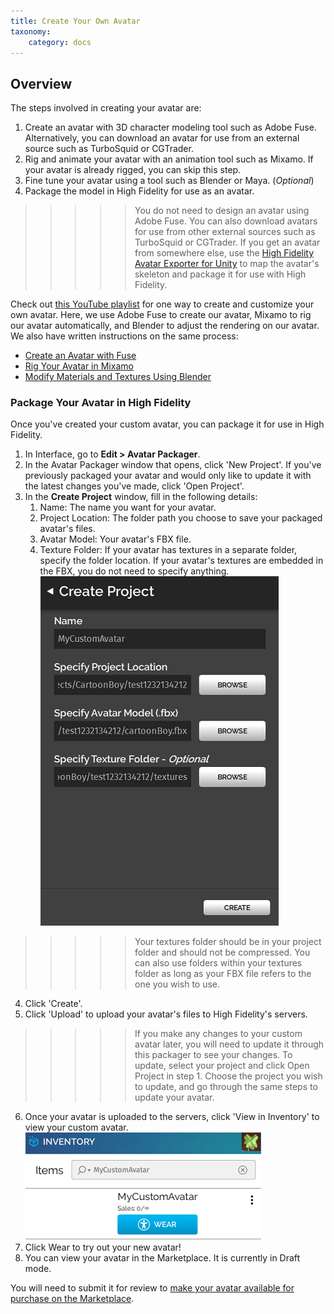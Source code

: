 ```yaml
---
title: Create Your Own Avatar
taxonomy:
    category: docs
---
```


## Overview

The steps involved in creating your avatar are:

1. Create an avatar with 3D character modeling tool such as Adobe Fuse. Alternatively, you can download an avatar for use from an external source such as TurboSquid or CGTrader.
2. Rig and animate your avatar with an animation tool such as Mixamo. If your avatar is already rigged, you can skip this step.
3. Fine tune your avatar using a tool such as Blender or Maya. (*Optional*)
4. Package the model in High Fidelity for use as an avatar.

>>>>>You do not need to design an avatar using Adobe Fuse. You can also download avatars for use from other external sources such as TurboSquid or CGTrader. If you get an avatar from somewhere else, use the [High Fidelity Avatar Exporter for Unity](/unity-extension) to map the avatar's skeleton and package it for use with High Fidelity.

Check out [this YouTube playlist](https://www.youtube.com/playlist?list=PLoe9GsfO1mjlIQh0kSBm5tmjtN4MwxOTM) for one way to create and customize your own avatar. Here, we use Adobe Fuse to create our avatar, Mixamo to rig our avatar automatically, and Blender to adjust the rendering on our avatar. We also have written instructions on the same process: 

* [Create an Avatar with Fuse](fuse-tutorial)
* [Rig Your Avatar in Mixamo](mixamo-tutorial)
* [Modify Materials and Textures Using Blender](blender-tutorial)

### Package Your Avatar in High Fidelity <a id="how-to-package-your-avatar"></a>

Once you've created your custom avatar, you can package it for use in High Fidelity. 

1. In Interface, go to **Edit > Avatar Packager**. 
2. In the Avatar Packager window that opens, click 'New Project'. If you've previously packaged your avatar and would only like to update it with the latest changes you've made, click 'Open Project'.
3. In the **Create Project** window, fill in the following details:
   1. Name: The name you want for your avatar. 
   2. Project Location: The folder path you choose to save your packaged avatar's files. 
   3. Avatar Model: Your avatar's FBX file.
   4. Texture Folder: If your avatar has textures in a separate folder, specify the folder location. If your avatar's textures are embedded in the FBX, you do not need to specify anything. ![](create-project.png) 
>>>>> Your textures folder should be in your project folder and should not be compressed. You can also use folders within your textures folder as long as your FBX file refers to the one you wish to use.
4. Click 'Create'.
5. Click 'Upload' to upload your avatar's files to High Fidelity's servers. 
>>>>> If you make any changes to your custom avatar later, you will need to update it through this packager to see your changes. To update, select your project and click Open Project in step 1. Choose the project you wish to update, and go through the same steps to update your avatar. 
6. Once your avatar is uploaded to the servers, click 'View in Inventory' to view your custom avatar. ![](inventory.png)
7. Click Wear to try out your new avatar! 
8. You can view your avatar in the Marketplace. It is currently in Draft mode.

You will need to submit it for review to [make your avatar available for purchase on the Marketplace](../../../marketplace/sell/add-item#add-your-avatar).